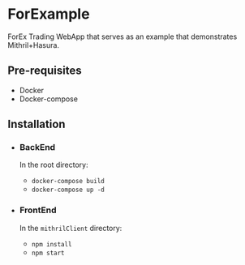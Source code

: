 # ForExample
ForEx Trading WebApp that serves as an example that demonstrates Mithril+Hasura.

## Pre-requisites

- Docker
- Docker-compose

## Installation

- ### BackEnd
  In the root directory:
  - `docker-compose build`
  - `docker-compose up -d`

- ### FrontEnd
  In the `mithrilClient` directory:
  - `npm install`
  - `npm start`
